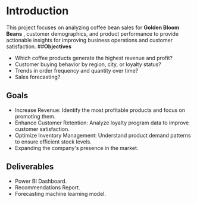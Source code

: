 # **Introduction**
This project focuses on analyzing coffee bean sales for **Golden Bloom Beans** , customer demographics, and product performance to provide actionable insights for improving business operations and customer satisfaction.
##**Objectives**
* Which coffee products generate the highest revenue and profit?
* Customer buying behavior by region, city, or loyalty status?
* Trends in order frequency and quantity over time?
* Sales forecasting?


## **Goals**
* Increase Revenue: Identify the most profitable products and focus on promoting them.
* Enhance Customer Retention: Analyze loyalty program data to improve customer satisfaction.
* Optimize Inventory Management: Understand product demand patterns to ensure efficient stock levels.
* Expanding the company's presence in the market.

## **Deliverables**
* Power BI Dashboard.
* Recommendations Report.
* Forecasting machine learning model.
